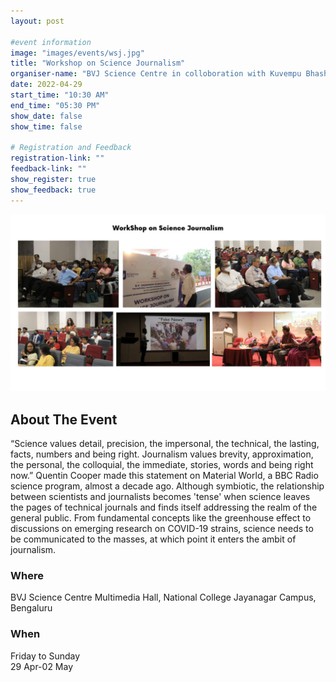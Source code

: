 ```yaml
---
layout: post

#event information
image: "images/events/wsj.jpg"
title: "Workshop on Science Journalism"
organiser-name: "BVJ Science Centre in colloboration with Kuvempu Bhasha Pradhikara, GoK"
date: 2022-04-29
start_time: "10:30 AM"
end_time: "05:30 PM"
show_date: false
show_time: false

# Registration and Feedback
registration-link: ""
feedback-link: ""
show_register: true
show_feedback: true
---
```


<!-- ======= About Section ======= -->
  <section id="about">
      <div class="container" data-aos="fade-up">
        <div class="row">
      <img src="/images/events/wsj.jpg" alt="Workshop on Science Journalism" caption="Workshop on Science Journalism collage"/>
          <div class="col-lg-6">
            <h2>About The Event</h2>
            <p>“Science values detail, precision, the impersonal, the technical, the lasting, facts, numbers and being right. Journalism values brevity, approximation, the personal, the colloquial, the immediate, stories, words and being right now.” Quentin Cooper made this statement on Material World, a BBC Radio science program, almost a decade ago. Although symbiotic, the relationship between scientists and journalists becomes 'tense' when science leaves the pages of technical journals and finds itself addressing the realm of the general public. From fundamental concepts like the greenhouse effect to discussions on emerging research on COVID-19 strains, science needs to be communicated to the masses, at which point it enters the ambit of journalism.</p>
          </div>
          <div class="col-lg-3">
            <h3>Where</h3>
            <p>BVJ Science Centre Multimedia Hall, National College Jayanagar Campus, Bengaluru</p>
          </div>
          <div class="col-lg-3">
            <h3>When</h3>
            <p>Friday to Sunday<br>29 Apr-02 May</p>
          </div>
        </div>
      </div>
    </section><!-- End About Section -->

